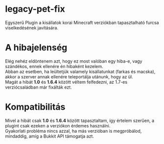 # legacy-pet-fix
Egyszerű Plugin a kisállatok korai Minecraft verziókban tapasztalható furcsa viselkedésének javítására.  
# A hibajelenség
Elég nehéz eldöntenem azt, hogy ez most valóban egy hiba-e, vagy szándékos, ennek ellenére én hibaként kezelem.  
Abban az esetben, ha leültetjük valamely kisállatunkat (farkas és macska), akkor a szerver annak ellenére teleportálja utánunk, hogy az ül.  
Magát a hibát __1.0__ és __1.6.4__ között véltem felfedezni, az 1.7-es verziócsaládban már fixálták ezt.  
# Kompatibilitás
Mivel a hibát csak __1.0__ és __1.6.4__ között tapasztaltam, így értelem szerűen, a plugint csak ezeken a verziókon érdemes használni.  
Gyakorlati probléma nincs azzal, ha más verzióban is megpróbálod, mindaddig, amíg a Bukkit API támogatja azt.
